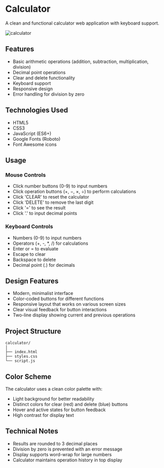 # Calculator

A clean and functional calculator web application with keyboard support.

![calculator](https://github.com/user-attachments/assets/b3e3096d-0e52-4ac7-8597-3ecd01b643e1)


## Features

- Basic arithmetic operations (addition, subtraction, multiplication, division)
- Decimal point operations
- Clear and delete functionality
- Keyboard support
- Responsive design
- Error handling for division by zero

## Technologies Used

- HTML5
- CSS3
- JavaScript (ES6+)
- Google Fonts (Roboto)
- Font Awesome icons

## Usage

### Mouse Controls
- Click number buttons (0-9) to input numbers
- Click operation buttons (+, −, ×, ÷) to perform calculations
- Click 'CLEAR' to reset the calculator
- Click 'DELETE' to remove the last digit
- Click '=' to see the result
- Click '.' to input decimal points

### Keyboard Controls
- Numbers (0-9) to input numbers
- Operators (+, -, *, /) for calculations
- Enter or = to evaluate
- Escape to clear
- Backspace to delete
- Decimal point (.) for decimals

## Design Features

- Modern, minimalist interface
- Color-coded buttons for different functions
- Responsive layout that works on various screen sizes
- Clear visual feedback for button interactions
- Two-line display showing current and previous operations

## Project Structure
```
calculator/
│
├── index.html
├── styles.css
└── script.js
```

## Color Scheme

The calculator uses a clean color palette with:
- Light background for better readability
- Distinct colors for clear (red) and delete (blue) buttons
- Hover and active states for button feedback
- High contrast for display text

## Technical Notes

- Results are rounded to 3 decimal places
- Division by zero is prevented with an error message
- Display supports word-wrap for large numbers
- Calculator maintains operation history in top display
